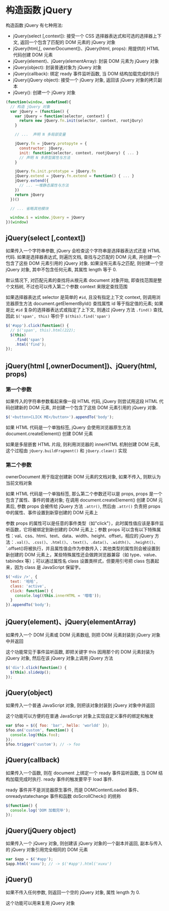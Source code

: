 # 构造函数 jQuery

构造函数 jQuery 有七种用法:

- jQuery(select [,context]): 接受一个 CSS 选择器表达式和可选的选择器上下文, 返回一个包含了匹配的 DOM 元素的 jQuery 对象
- jQuery(html,[, ownerDocument])、jQuery(html, props): 用提供的 HTML 代码创建 DOM 元素
- jQuery(element)、jQuery(elementArray): 封装 DOM 元素为 jQuery 对象
- jQuery(object): 封装普通对象为 jQuery 对象
- jQuery(callback): 绑定 ready 事件监听函数, 当 DOM 结构加载完成时执行
- jQuery(jQuery object): 接受一个 jQuery 对象, 返回该 jQuery 对象的拷贝副本
- jQuery(): 创建一个 jQuery 对象

```js
(function(window, undefined){
  // 构造 jQuery 对象
  var jQuery = (function() {
    var jQuery = function(selector, context) {
      return new jQuery.fn.init(selector, context, rootjQury)
    }

    // ...  声明 N 多局部变量

    jQuery.fn = jQuery.protopyte = {
      constructor: jQuery,
      init: function(selector, context, rootjQuery) { ... }
      // 声明 N 多原型属性与方法
    }

    jQuery.fn.init.prototype = jQuery.fn
    jQuery.extend = jQuery.fn.extend = function() { ... }
    jQuery.extend({
      // ... 一堆静态属性与方法
    })
    return jQuery
  })()

  // ... 省略其他模块

  window.$ = window.jQuery = jQuery
})(window)
```

## jQuery(select [,context])

如果传入一个字符串参数, jQuery 会检查这个字符串是选择器表达式还是 HTML 代码. 如果是选择器表达式, 则遍历文档, 查找与之匹配的 DOM 元素, 并创建一个包含了这些 DOM 元素引用的 jQuery 对象. 如果没有元素与之匹配, 则创建一个空 jQuery 对象, 其中不包含任何元素, 其属性 length 等于 0.

默认情况下, 对匹配元素的查找将从根元素 document 对象开始, 即查找范围是整个文档树, 不过也可以传入第二个参数 context 来限定查找范围

如果选择器表达式 selector 是简单的 `#id`, 且没有指定上下文 context, 则调用浏览器原生方法 document.getElementById() 查找属性 id 等于指定值的元素; 如果是比 `#id` 复杂的选择器表达式或指定了上下文, 则通过 jQuery 方法 `.find()` 查找, 因此 `$('span', this)` 等价于 `$(this).find('span')`

```js
$('#app').click(function() {
  // $('span', this).html(222);
  $(this)
    .find('span')
    .html('find');
});
```

## jQuery(html [,ownerDocument])、jQuery(html, props)

### 第一个参数

如果传入的字符串参数看起来像一段 HTML 代码, jQuery 则尝试用这段 HTML 代码创建新的 DOM 元素, 并创建一个包含了这些 DOM 元素引用的 jQuery 对象.

```js
$('<button>CLICK ME</button>').appendTo('body');
```

如果 HTML 代码是一个单独标签, jQuery 会使用浏览器原生方法 document.createElement() 创建 DOM 元素

如果是多层嵌套 HTML 片段, 则利用浏览器的 innerHTML 机制创建 DOM 元素, 这个过程由 `jQuery.buildFragment()` 和 `jQuery.clean()` 实现

### 第二个参数

ownerDocument 用于指定创建新 DOM 元素的文档对象, 如果不传入, 则默认为当前文档对象

如果 HTML 代码是一个单独标签, 那么第二个参数还可以是 props, props 是一个包含了属性、事件的普通对象; 在调用 document.createElement() 创建 DOM 元素后, 参数 props 会被传给 jQuery 方法 `.attr()`, 然后由 `.attr()` 负责把 props 中的属性、事件设置到新穿创建的 DOM 元素上

参数 props 的属性可以是任意的事件类型（如"click"），此时属性值应该是事件监听函数，它将被绑定到新创建的 DOM 元素上；参数 props 可以含有以下特殊属性：val、css、html、text、data、width、height、offset，相应的 jQuery 方法：`.val()`、`.css()`、`.html()`、`.text()`、`.data()`、`.width()`、`.height()`、`.offset()将被执行，并且属性值会作为参数传入；其他类型的属性则会被设置到新创建的 DOM 元素上，某些特殊属性还会做跨浏览器兼容（如 type、value、tabindex 等）；可以通过属性名 class 设置类样式，但要用引号把 class 包裹起来，因为 class 是 JavaScript 保留字。

```js
$('<div />', {
  text: '哈哈',
  class: 'active',
  click: function() {
    console.log((this.innerHTML = '嘻嘻'));
  }
}).appendTo('body');
```

## jQuery(element)、jQuery(elementArray)

如果传入一个 DOM 元素或 DOM 元素数组, 则把 DOM 元素封装到 jQuery 对象中并返回

这个功能常见于事件监听函数, 即把关键字 this 因用那个的 DOM 元素封装为 jQuery 对象, 然后在该 jQuery 对象上调用 jQuery 方法

```js
$('div').click(function() {
  $(this).slideUp();
});
```

## jQuery(object)

如果传入一个普通 JavaScript 对象, 则把该对象封装到 jQuery 对象中并返回

这个功能可以方便的在普通 JavaScript 对象上实现自定义事件的绑定和触发

```js
var $foo = $({ foo: 'bar', hello: 'worldd' });
$foo.on('custom', function() {
  console.log(this.foo);
});
$foo.trigger('custom'); // -> foo
```

## jQuery(callback)

如果传入一个函数, 则在 document 上绑定一个 ready 事件监听函数, 当 DOM 结构加载完成时执行. ready 事件的触发要早于 load 事件.

ready 事件并不是浏览器原生事件, 而是 DOMContentLoaded 事件、onreadystatechange 事件和函数 doScrollCheck() 的统称

```js
$(function() {
  console.log('DOM 加载完毕');
});
```

## jQuery(jQuery object)

如果传入一个 jQuery 对象, 则创建该 jQuery 对象的一个副本并返回, 副本与传入的 jQuery 对象引用完全相同的 DOM 元素

```js
var $app = $('#app');
$app.html('xuxu'); // -> $('#app').html('xuxu')
```

## jQuery()

如果不传入任何参数, 则返回一个空的 jQuery 对象, 属性 length 为 0.

这个功能可以用来复用 jQuery 对象
